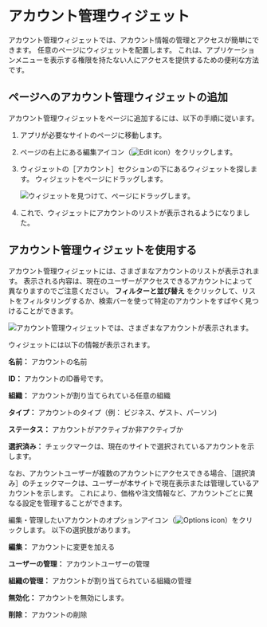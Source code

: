 # アカウント管理ウィジェット

アカウント管理ウィジェットでは、アカウント情報の管理とアクセスが簡単にできます。 任意のページにウィジェットを配置します。 これは、アプリケーションメニューを表示する権限を持たない人にアクセスを提供するための便利な方法です。

<a name="ページへのアカウント管理ウィジェットの追加" />

## ページへのアカウント管理ウィジェットの追加

アカウント管理ウィジェットをページに追加するには、以下の手順に従います。

1. アプリが必要なサイトのページに移動します。

1. ページの右上にある編集アイコン（![Edit icon](../../images/icon-edit-pencil.png)）をクリックします。

1. ウィジェットの［アカウント］セクションの下にあるウィジェットを探します。 ウィジェットをページにドラッグします。

   ![ウィジェットを見つけて、ページにドラッグします。](./account-management-widget/images/01.png)

1. これで、ウィジェットにアカウントのリストが表示されるようになりました。

<a name="アカウント管理ウィジェットを使用する" />

## アカウント管理ウィジェットを使用する

アカウント管理ウィジェットには、さまざまなアカウントのリストが表示されます。 表示される内容は、現在のユーザーがアクセスできるアカウントによって異なりますのでご注意ください。 **フィルターと並び替え** をクリックして、リストをフィルタリングするか、検索バーを使って特定のアカウントをすばやく見つけることができます。

![アカウント管理ウィジェットでは、さまざまなアカウントが表示されます。](./account-management-widget/images/02.png)

ウィジェットには以下の情報が表示されます。

**名前：** アカウントの名前

**ID：** アカウントのID番号です。

**組織：** アカウントが割り当てられている任意の組織

**タイプ：** アカウントのタイプ（例： ビジネス、ゲスト、パーソン)

**ステータス：** アカウントがアクティブか非アクティブか

**選択済み：** チェックマークは、現在のサイトで選択されているアカウントを示します。

なお、アカウントユーザーが複数のアカウントにアクセスできる場合、［選択済み］のチェックマークは、ユーザーが本サイトで現在表示または管理しているアカウントを示します。 これにより、価格や注文情報など、アカウントごとに異なる設定を管理することができます。

編集・管理したいアカウントのオプションアイコン（![Options icon](../../images/icon-actions.png)）をクリックします。 以下の選択肢があります。

**編集：** アカウントに変更を加える

**ユーザーの管理：** アカウントユーザーの管理

**組織の管理：** アカウントが割り当てられている組織の管理

**無効化：** アカウントを無効にします。

**削除：** アカウントの削除
